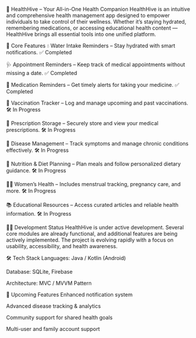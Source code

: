 🌿 HealthHive – Your All-in-One Health Companion
HealthHive is an intuitive and comprehensive health management app designed to empower individuals to take control of their wellness. Whether it’s staying hydrated, remembering medications, or accessing educational health content — HealthHive brings all essential tools into one unified platform.

🚀 Core Features
💧 Water Intake Reminders – Stay hydrated with smart notifications. ✅ Completed

🩺 Appointment Reminders – Keep track of medical appointments without missing a date. ✅ Completed

💊 Medication Reminders – Get timely alerts for taking your medicine. ✅ Completed

💉 Vaccination Tracker – Log and manage upcoming and past vaccinations. 🛠️ In Progress

📄 Prescription Storage – Securely store and view your medical prescriptions. 🛠️ In Progress

🦠 Disease Management – Track symptoms and manage chronic conditions effectively. 🛠️ In Progress

🥗 Nutrition & Diet Planning – Plan meals and follow personalized dietary guidance. 🛠️ In Progress

👩‍⚕️ Women’s Health – Includes menstrual tracking, pregnancy care, and more. 🛠️ In Progress

📚 Educational Resources – Access curated articles and reliable health information. 🛠️ In Progress

🧑‍💻 Development Status
HealthHive is under active development. Several core modules are already functional, and additional features are being actively implemented. The project is evolving rapidly with a focus on usability, accessibility, and health awareness.

🛠️ Tech Stack
Languages: Java / Kotlin (Android)

Database: SQLite, Firebase

Architecture: MVC / MVVM Pattern

🔮 Upcoming Features
Enhanced notification system

Advanced disease tracking & analytics

Community support for shared health goals

Multi-user and family account support
